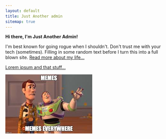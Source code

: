 ```yaml
---
layout: default
title: Just Another admin
sitemap: true
---
```


**Hi there, I'm Just Another Admin!**

I'm best known for going rogue when I shouldn't. Don't trust me with your tech (sometimes). Filling in some random text before I turn this into a full blown site.  <a href="/JustAnotherAdmin/about">Read more about my life...

Lorem ipsum and that stuff...


![alt text](https://raw.githubusercontent.com/soccershoe/JustAnotherAdmin/master/images/memeseverywhere.jpg)


